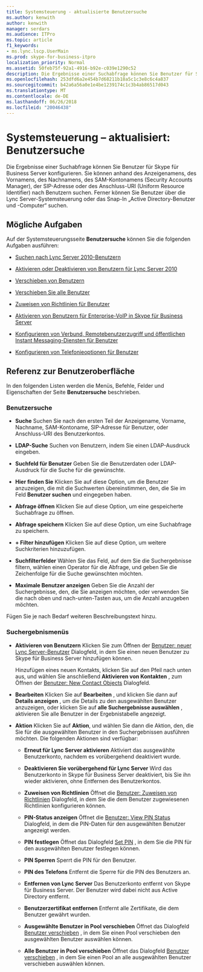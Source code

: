 ```yaml
---
title: Systemsteuerung - aktualisierte Benutzersuche
ms.author: kenwith
author: kenwith
manager: serdars
ms.audience: ITPro
ms.topic: article
f1_keywords:
- ms.lync.lscp.UserMain
ms.prod: skype-for-business-itpro
localization_priority: Normal
ms.assetid: 50feb75f-92a1-4916-b92e-c039e1290c52
description: Die Ergebnisse einer Suchabfrage können Sie Benutzer für Skype für Business Server konfigurieren. Sie können anhand des Anzeigenamens, des Vornamens, des Nachnamens, des SAM-Kontonamens (Security Accounts Manager), der SIP-Adresse oder des Anschluss-URI (Uniform Resource Identifier) nach Benutzern suchen. Ferner können Sie Benutzer über die Lync Server-Systemsteuerung oder das Snap-In „Active Directory-Benutzer und -Computer“ suchen.
ms.openlocfilehash: 253dfd6a2e454b7d68211b18a5c1c3e8c6c4a837
ms.sourcegitcommit: b42a6a56a0e1e4be1239174c1c3b4ab86517d043
ms.translationtype: MT
ms.contentlocale: de-DE
ms.lasthandoff: 06/26/2018
ms.locfileid: "20046438"
---
```

# <a name="control-panel---updated-user-search"></a>Systemsteuerung – aktualisiert: Benutzersuche
 
Die Ergebnisse einer Suchabfrage können Sie Benutzer für Skype für Business Server konfigurieren. Sie können anhand des Anzeigenamens, des Vornamens, des Nachnamens, des SAM-Kontonamens (Security Accounts Manager), der SIP-Adresse oder des Anschluss-URI (Uniform Resource Identifier) nach Benutzern suchen. Ferner können Sie Benutzer über die Lync Server-Systemsteuerung oder das Snap-In „Active Directory-Benutzer und -Computer“ suchen.
  
## <a name="tasks-you-can-perform"></a>Mögliche Aufgaben

Auf der Systemsteuerungsseite **Benutzersuche** können Sie die folgenden Aufgaben ausführen:
  
- [Suchen nach Lync Server 2010-Benutzern](http://technet.microsoft.com/library/3b9f6f55-d7a9-46ae-8e10-f221ba0d3bb5.aspx)
    
- [Aktivieren oder Deaktivieren von Benutzern für Lync Server 2010](http://technet.microsoft.com/library/12497d00-f665-4a97-be68-854c5a8be4fc.aspx)
    
- [Verschieben von Benutzern](ms.lync.lscp.UserMove.md)
    
- [Verschieben Sie alle Benutzer](ms.lync.lscp.UserMoveAll.md)
    
- [Zuweisen von Richtlinien für Benutzer](http://technet.microsoft.com/library/a4ed0120-d9e5-4eb2-acfd-8de2cb503652.aspx)
    
- [Aktivieren von Benutzern für Enterprise-VoIP in Skype für Business Server](../../../deploy/deploy-enterprise-voice/enable-users-for-enterprise-voice.md)
    
- [Konfigurieren von Verbund, Remotebenutzerzugriff und öffentlichen Instant Messaging-Diensten für Benutzer](http://technet.microsoft.com/library/736fcaad-9f95-4896-b767-e199d86a00a4.aspx)
    
- [Konfigurieren von Telefonieoptionen für Benutzer](http://technet.microsoft.com/library/4546432e-c839-4517-a2c5-bc0d4d8c6a03.aspx)
    
 
  
## <a name="ui-reference"></a>Referenz zur Benutzeroberfläche

In den folgenden Listen werden die Menüs, Befehle, Felder und Eigenschaften der Seite **Benutzersuche** beschrieben.
  
### <a name="user-search"></a>Benutzersuche

- **Suche** Suchen Sie nach den ersten Teil der Anzeigename, Vorname, Nachname, SAM-Kontoname, SIP-Adresse für Benutzer, oder Anschluss-URI des Benutzerkontos.
    
- **LDAP-Suche** Suchen von Benutzern, indem Sie einen LDAP-Ausdruck eingeben.
    
- **Suchfeld für Benutzer** Geben Sie die Benutzerdaten oder LDAP-Ausdruck für die Suche für die gewünschte.
    
- **Hier finden Sie** Klicken Sie auf diese Option, um die Benutzer anzuzeigen, die mit die Suchwerten übereinstimmen, den, die Sie im Feld **Benutzer suchen** und eingegeben haben.
    
- **Abfrage öffnen** Klicken Sie auf diese Option, um eine gespeicherte Suchabfrage zu öffnen.
    
- **Abfrage speichern** Klicken Sie auf diese Option, um eine Suchabfrage zu speichern.
    
- **+ Filter hinzufügen** Klicken Sie auf diese Option, um weitere Suchkriterien hinzuzufügen.
    
- **Suchfilterfelder** Wählen Sie das Feld, auf dem Sie die Suchergebnisse filtern, wählen einen Operator für die Abfrage, und geben Sie die Zeichenfolge für die Suche gewünschten möchten.
    
- **Maximale Benutzer anzeigen** Geben Sie die Anzahl der Suchergebnisse, den, die Sie anzeigen möchten, oder verwenden Sie die nach oben und nach-unten-Tasten aus, um die Anzahl anzugeben möchten.
    
Fügen Sie je nach Bedarf weiteren Beschreibungstext hinzu.
  
### <a name="search-results-menus"></a>Suchergebnismenüs

- **Aktivieren von Benutzern** Klicken Sie zum Öffnen der [Benutzer: neuer Lync Server-Benutzer](ms.lync.lscp.UserNew.md) Dialogfeld, in dem Sie einen neuen Benutzer zu Skype für Business Server hinzufügen können.
    
    Hinzufügen eines neuen Kontakts, klicken Sie auf den Pfeil nach unten aus, und wählen Sie anschließend **Aktivieren von Kontakten** , zum Öffnen der [Benutzer: New Contact Objects](ms.lync.lscp.UserNewContact.md) Dialogfeld.
    
- **Bearbeiten** Klicken Sie auf **Bearbeiten** , und klicken Sie dann auf **Details anzeigen** , um die Details zu den ausgewählten Benutzer anzuzeigen, oder klicken Sie auf **alle Suchergebnisse auswählen** , aktivieren Sie alle Benutzer in der Ergebnistabelle angezeigt.
    
- **Aktion** Klicken Sie auf **Aktion**, und wählen Sie dann die Aktion, den, die Sie für die ausgewählten Benutzer in den Suchergebnissen ausführen möchten. Die folgenden Aktionen sind verfügbar:
    
  - **Erneut für Lync Server aktivieren** Aktiviert das ausgewählte Benutzerkonto, nachdem es vorübergehend deaktiviert wurde.
    
  - **Deaktivieren Sie vorübergehend für Lync Server** Wird das Benutzerkonto in Skype für Business Server deaktiviert, bis Sie ihn wieder aktivieren, ohne Entfernen des Benutzerkontos.
    
  - **Zuweisen von Richtlinien** Öffnet die [Benutzer: Zuweisen von Richtlinien](ms.lync.lscp.UserAssignPolicy.md) Dialogfeld, in dem Sie die dem Benutzer zugewiesenen Richtlinien konfigurieren können.
    
  - **PIN-Status anzeigen** Öffnet die [Benutzer: View PIN Status](ms.lync.lscp.UserViewPin.md) Dialogfeld, in dem die PIN-Daten für den ausgewählten Benutzer angezeigt werden.
    
  - **PIN festlegen** Öffnet das Dialogfeld [Set PIN](ms.lync.lscp.UserSetPin.md) , in dem Sie die PIN für den ausgewählten Benutzer festlegen können.
    
  - **PIN Sperren** Sperrt die PIN für den Benutzer.
    
  - **PIN des Telefons** Entfernt die Sperre für die PIN des Benutzers an.
    
  - **Entfernen von Lync Server** Das Benutzerkonto entfernt von Skype für Business Server. Der Benutzer wird dabei nicht aus Active Directory entfernt.
    
  - **Benutzerzertifikat entfernen** Entfernt alle Zertifikate, die dem Benutzer gewährt wurden.
    
  - **Ausgewählte Benutzer in Pool verschieben** Öffnet das Dialogfeld [Benutzer verschieben](ms.lync.lscp.UserMove.md) , in dem Sie einen Pool verschieben den ausgewählten Benutzer auswählen können.
    
  - **Alle Benutzer in Pool verschieben** Öffnet das Dialogfeld [Benutzer verschieben](ms.lync.lscp.UserMove.md) , in dem Sie einen Pool an alle ausgewählten Benutzer verschieben auswählen können.
    

